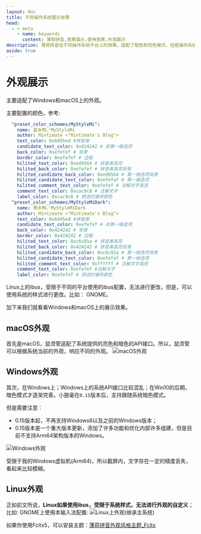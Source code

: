 ```yaml
---
layout: doc
title: 不同操作系统展示效果
head:
  - - meta
    - name: keywords
      content: 薄荷拼音,效果展示,使用效果,外观展示
description: 薄荷拼音在不同操作系统平台上的效果。适配了暗色和亮色模式，但是操作系统不同、rime实现的框架不同，可能会有所差异。
aside: true
---
```

# 外观展示
主要适配了Windows和macOS上的外观。

<div class="wwads-cn wwads-horizontal" data-id="266" ></div>

主要配置的颜色，参考:
```yaml
  "preset_color_schemes/MyStyleMi":
    name: 蓝水鸭／MyStyleMi
    author: Mintimate <"Mintimate's Blog">
    text_color: 0x6495ed #拼音串
    candidate_text_color: 0x424242 # 非第一候选项
    back_color: 0xefefef # 背景
    border_color: 0xefefef # 边框
    hilited_text_color: 0xed9564 # 拼音串高亮
    hilited_back_color: 0xefefef # 拼音串高亮背景
    hilited_candidate_back_color: 0xed9564 # 第一候选项背景
    hilited_candidate_text_color: 0xefefef # 第一候选项
    hilited_comment_text_color: 0xefefef # 注解文字高亮
    comment_text_color: 0xcac9c8 # 注解文字
    label_color: 0xcac9c8 # 预选栏编号颜色
  "preset_color_schemes/MyStyleMiDark":
    name: 黑水鸭／MyStyleMiDark
    author: Mintimate <"Mintimate's Blog">
    text_color: 0x6495ed #拼音串
    candidate_text_color: 0xefefef # 非第一候选项
    back_color: 0x424242 # 背景
    border_color: 0x424242 # 边框
    hilited_text_color: 0xc6c01a # 拼音串高亮
    hilited_back_color: 0x424242 # 拼音串高亮背景
    hilited_candidate_back_color: 0xc6c01a # 第一候选项背景
    hilited_candidate_text_color: 0xefefef # 第一候选项
    hilited_comment_text_color: 0xffffff # 注解文字高亮
    comment_text_color: 0xefefef #注解文字
    label_color: 0xefefef # 预选栏编号颜色
```

Linux上的ibus，受限于不同的平台使用的ibus配置，无法进行更改，但是，可以使用系统的样式进行更改。比如： GNOME。

加下来我们就看看Windows和macOS上的展示效果。

## macOS外观
首先是macOS，鼠须管适配了系统提供的亮色和暗色的API接口。所以，鼠须管可以根据系统当前的外观，响应不同的外观。
![macOS外观](/image/demo/macOS_Mint.webp)

## Windows外观
其次，在Windows上；Windows上的系统API接口比较混乱；在Win10的后期，暗色模式才逐渐完善。小狼毫在`0.15`版本后，支持跟随系统暗色模式。

但是需要注意：
- 0.15版本起，不再支持Windows8以及之前的Windows版本；
- 0.15版本是一个重大版本更新，添加了许多功能和优化内部许多组建，但是目前不支持Arm64架构版本的Windows。

![Windows外观](/image/demo/Windows_Mint.webp)

受限于我的Windows虚拟机(Arm64)，所以截屏内，文字存在一定的精度丢失，看起来比较模糊。

<div class="wwads-cn wwads-horizontal" data-id="266" ></div>

## Linux外观
正如前文所说，**Linux如果使用ibus，受限于系统样式，无法进行外观的自定义**；比如: GNOME上使用本输入法配置:
![Linux上外观(继承主系统)](/image/demo/Linux_Mint.webp)

如果你使用Fcitx5，可以安装主题：[薄荷拼音外观风格主题_Fcitx](/resources/ohMyRimeThemeForFcitx5.zip)

